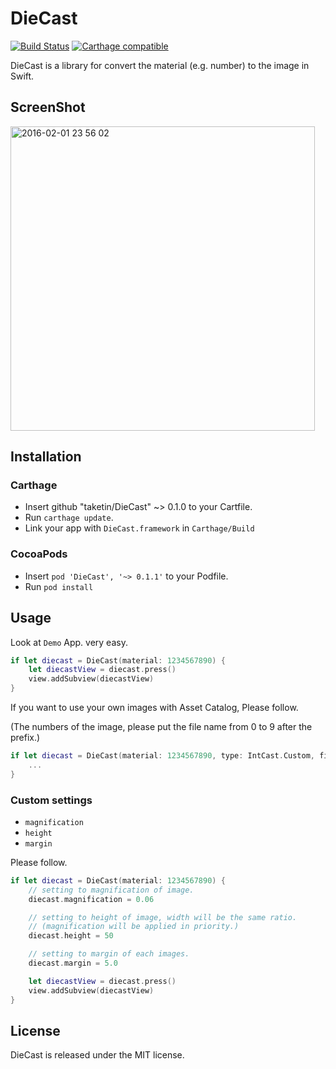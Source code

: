# DieCast
[![Build Status](https://travis-ci.org/taketin/DieCast.svg?branch=master)](https://travis-ci.org/taketin/DieCast)
[![Carthage compatible](https://img.shields.io/badge/Carthage-compatible-4BC51D.svg?style=flat)](https://github.com/Carthage/Carthage)

DieCast is a library for convert the material (e.g. number) to the image in Swift.

## ScreenShot

<img width="487" alt="2016-02-01 23 56 02" src="https://cloud.githubusercontent.com/assets/71396/12725495/570d0b0c-c956-11e5-8aa3-778282972482.png">

## Installation

### Carthage

- Insert github "taketin/DieCast" ~> 0.1.0 to your Cartfile.
- Run `carthage update`.
- Link your app with `DieCast.framework` in `Carthage/Build`

### CocoaPods

- Insert `pod 'DieCast', '~> 0.1.1'` to your Podfile.
- Run `pod install`

## Usage

Look at `Demo` App. very easy.

```swift
if let diecast = DieCast(material: 1234567890) {
    let diecastView = diecast.press()
    view.addSubview(diecastView)
}
```

If you want to use your own images with Asset Catalog, Please follow.

(The numbers of the image, please put the file name from 0 to 9 after the prefix.)

```swift
if let diecast = DieCast(material: 1234567890, type: IntCast.Custom, filenamePrefix: "your_image_prefix_") {
    ...
}
```

### Custom settings

- `magnification`
- `height`
- `margin`

Please follow.

```swift
if let diecast = DieCast(material: 1234567890) {
    // setting to magnification of image.
    diecast.magnification = 0.06

    // setting to height of image, width will be the same ratio.
    // (magnification will be applied in priority.)
    diecast.height = 50

    // setting to margin of each images.
    diecast.margin = 5.0

    let diecastView = diecast.press()
    view.addSubview(diecastView)
}
```

## License

DieCast is released under the MIT license.
